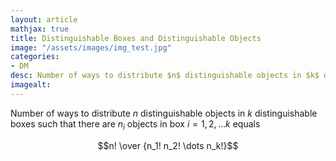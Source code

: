 ```yaml
---
layout: article
mathjax: true
title: Distinguishable Boxes and Distinguishable Objects
image: "/assets/images/img_test.jpg"
categories:
- DM
desc: Number of ways to distribute $n$ distinguishable objects in $k$ distinguishable boxes such that there are $n_i$ objects in box $i=1, 2, \dots k$ equals 
imagealt: 
---
```


Number of ways to distribute $n$ distinguishable objects in $k$ distinguishable boxes such that there are $n_i$ objects in box $i=1, 2, \dots k$ equals

































































































































































































































































































































































$$n! \over {n_1! n_2! \dots n_k!}$$
































































































































































































































































































































































